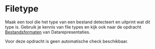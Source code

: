 # Filetype

Maak een tool die het type van een bestand detecteert en uitprint wat dit type is. Gebruik je kennis van file types en kijk ook naar de opdracht [Bestandsformaten](https://dr.proglab.nl/onderwerpen/representaties/formaten) van Datarepresentaties.

Voor deze opdracht is geen automatische check beschikbaar.
